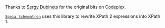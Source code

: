 Thanks to [Sergy Dubinets](https://www.codeplex.com/site/users/view/SergeyDubinets) for the original bits on [Codeplex](https://xpathparser.codeplex.com/). 

[`Speia Schematron`](./Source/Sepia/Schematron/) uses this library to rewrite XPath 2 expressions into XPath 1.